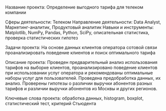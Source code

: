Название проекта:
Определение выгодного тарифа для телеком компании

Сферы деятельности: Телеком
Направление деятельности: Data Analyst, Маркетинг-аналитик, Продуктовый аналитик
Навыки и инструменты: Matplotlib, NumPy, Pandas, Python, SciPy, описательная статистика, проверка статистических гипотез

Задачи проекта: На основе данных клиентов оператора сотовой связи проанализировать поведение клиентов и поиск оптимального тарифа

Описание проекта: Проведен предварительный анализ использования тарифов на выборке клиентов,
проанализировано поведение клиентов при использовании услуг оператора и
рекомендованы оптимальные наборы услуг для пользователей. Проведена предобработка
данных, их анализ. Проверены гипотезы о различии выручки абонентов разных тарифов и
различии выручки абонентов из Москвы и других регионов.

Ключевые слова проекта: обработка данных, histogram, boxplot, статистический тест,
критерий Стьюдента